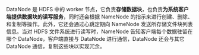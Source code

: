 DataNode 是 HDFS 中的 worker 节点，它负责**存储数据块**，也负责**为系统客户端提供数据块的读写服务**，同时还会根据 NameNode 的指示来进行创建、删除、和复制等操作。此外，它还会通过心跳定期向 NameNode 发送所存储文件块列表信息。当对 HDFS 文件系统进行读写时，NameNode 告知客户端每个数据驻留在哪个 DataNode，客户端直接与 DataNode 进行通信，DataNode 还会与其它 DataNode 通信，复制这些块以实现冗余。

